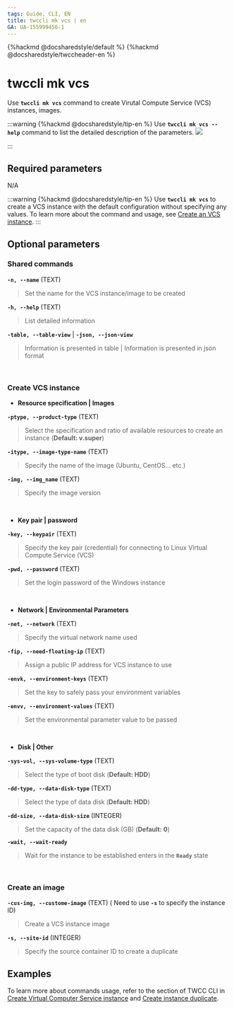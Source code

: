 ```yaml
---
tags: Guide, CLI, EN
title: twccli mk vcs | en
GA: UA-155999456-1
---
```


{%hackmd @docsharedstyle/default %}
{%hackmd @docsharedstyle/twccheader-en %}

# twccli mk vcs

Use **`twccli mk vcs`** command to create Virutal Compute Service (VCS) instances, images.

:::warning
{%hackmd @docsharedstyle/tip-en %}
Use **`twccli mk vcs --help`** command to list the detailed description of the parameters.
![](https://cos.twcc.ai/SYS-MANUAL/uploads/upload_eab6bd08cb35d4fb0bccf1cb0cb648e0.png)

:::


## Required parameters

N/A

:::warning
{%hackmd @docsharedstyle/tip-en %}
Use **`twccli mk vcs`** to create a VCS instance with the default configuration without specifying any values. To learn more about the command and usage, see [<ins>Create an VCS instance</ins>](https://man.twcc.ai/@twccdocs/doc-vcs-main-en/https%3A%2F%2Fman.twcc.ai%2F%40twccdocs%2Fguide-vcs-create-en).
:::

## Optional parameters


### Shared commands

**`-n, --name`** (TEXT)
> Set the name for the VCS instance/image to be created

**`-h, --help`** (TEXT)
> List detailed information

**`-table, --table-view`** | **`-json, --json-view`**
> Information is presented in table | Information is presented in json format 

<br>

### Create VCS instance

- **Resource specification | Images**

**`-ptype, --product-type`** (TEXT)
> Select the specification and ratio of available resources to create an instance (**Default: v.super**)

**`-itype, --image-type-name`** (TEXT)
> Specify the name of the image (Ubuntu, CentOS... etc.)

**`-img, --img_name`** (TEXT)
> Specify the image version

<br>

- **Key pair | password**

**`-key, --keypair`** (TEXT)
> Specify the key pair (credential) for connecting to Linux Virtual Compute Service (VCS)

**`-pwd, --password`** (TEXT)
> Set the login password of the Windows instance

<br>

- **Network | Environmental Parameters**

**`-net, --network`** (TEXT)
> Specify the virtual network name used

**`-fip, --need-floating-ip`** (TEXT)
> Assign a public IP address for VCS instance to use

**`-envk, --environment-keys`** (TEXT)
> Set the key to safely pass your environment variables

**`-envv, --environment-values`** (TEXT)
> Set the environmental parameter value to be passed

<br>

- **Disk | Other**

**`-sys-vol, --sys-volume-type`** (TEXT)
> Select the type of boot disk (**Default: HDD**)

**`-dd-type, --data-disk-type`** (TEXT)
> Select the type of data disk (**Default: HDD**)

**`-dd-size, --data-disk-size`** (INTEGER)
> Set the capacity of the data disk (GB) (**Default: 0**)

**`-wait, --wait-ready`**
> Wait for the instance to be established enters in the **`Ready`** state

<br>

### Create an image

**`-cus-img, --custome-image`** (TEXT) (<i class="fa fa-exclamation-triangle" aria-hidden="true"></i> Need to use **`-s`** to specify the instance ID)
> Create a VCS instance image

**`-s, --site-id`** (INTEGER)
> Specify the source container ID to create a duplicate



## Examples

To learn more about commands usage, refer to the section of TWCC CLI in [Create Virtual Computer Service instance](https://man.twcc.ai/@twccdocs/doc-vcs-main-en/https%3A%2F%2Fman.twcc.ai%2F%40twccdocs%2Fguide-vcs-create-en) and [Create instance duplicate](https://man.twcc.ai/@twccdocs/doc-vcs-main-en/https%3A%2F%2Fman.twcc.ai%2F%40twccdocs%2Fvcs-vds-instance-image-en).
